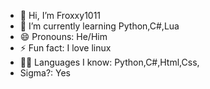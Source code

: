 - 👋 Hi, I’m Froxxy1011
- 🌱 I’m currently learning Python,C#,Lua
- 😄 Pronouns: He/Him
- ⚡ Fun fact: I love linux
- 🧑‍💻 Languages I know: Python,C#,Html,Css,
- Sigma?: Yes
